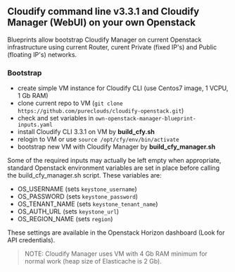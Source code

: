 ## Cloudify command line v3.3.1 and Cloudify Manager (WebUI) on your own Openstack

Blueprints allow bootstrap Cloudify Manager on current Openstack infrastructure
using current Router, curent Private (fixed IP's) and Public (floating IP's) networks.

### Bootstrap

- create simple VM instance for Cloudify CLI (use Centos7 image, 1 VCPU, 1 Gb RAM)
- clone current repo to VM (`git clone https://github.com/pureclouds/cloudify-openstack.git`)
- check and set variables in `own-openstack-manager-blueprint-inputs.yaml`
- install Cloudify CLI 3.3.1 on VM by **build_cfy.sh**
- relogin to VM or use `source /opt/cfy/env/bin/activate`
- bootstrap new VM with Cloudify Manager by **build_cfy_manager.sh**

Some of the required inputs may actually be left empty when appropriate,
standard Openstack environment variables are set in place before calling
the build_cfy_manager.sh script. These variables are:

- OS_USERNAME (sets `keystone_username`)
- OS_PASSWORD (sets `keystone_password`)
- OS_TENANT_NAME (sets `keystone_tenant_name`)
- OS_AUTH_URL (sets `keystone_url`)
- OS_REGION_NAME (sets `region`)

These settings are available in the Openstack Horizon dashboard
(Look for API credentials).

>NOTE: Cloudify Manager uses VM with 4 Gb RAM minimum for normal work
(heap size of Elasticache is 2 Gb).

